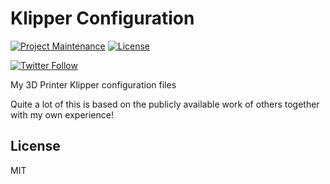 # Klipper Configuration

[![Project Maintenance](https://img.shields.io/maintenance/yes/2021.svg)](https://github.com/pedrolamas/klipper-config 'GitHub Repository')
[![License](https://img.shields.io/github/license/pedrolamas/klipper-config.svg)](https://github.com/pedrolamas/klipper-config/blob/master/LICENSE 'License')

[![Twitter Follow](https://img.shields.io/twitter/follow/pedrolamas?style=social)](https://twitter.com/pedrolamas '@pedrolamas')

My 3D Printer Klipper configuration files

Quite a lot of this is based on the publicly available work of others together with my own experience!

## License

MIT
